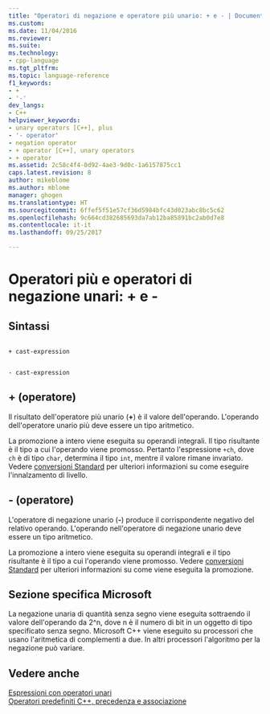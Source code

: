 ```yaml
---
title: "Operatori di negazione e operatore più unario: + e - | Documenti Microsoft"
ms.custom: 
ms.date: 11/04/2016
ms.reviewer: 
ms.suite: 
ms.technology:
- cpp-language
ms.tgt_pltfrm: 
ms.topic: language-reference
f1_keywords:
- +
- '-'
dev_langs:
- C++
helpviewer_keywords:
- unary operators [C++], plus
- '- operator'
- negation operator
- + operator [C++], unary operators
- + operator
ms.assetid: 2c58c4f4-0d92-4ae3-9d0c-1a6157875cc1
caps.latest.revision: 8
author: mikeblome
ms.author: mblome
manager: ghogen
ms.translationtype: HT
ms.sourcegitcommit: 6ffef5f51e57cf36d5984bfc43d023abc8bc5c62
ms.openlocfilehash: 9c664cd382685693da7ab12ba85891bc2ab0d7e8
ms.contentlocale: it-it
ms.lasthandoff: 09/25/2017

---
```

# <a name="unary-plus-and-negation-operators--and--"></a>Operatori più e operatori di negazione unari: + e -
## <a name="syntax"></a>Sintassi  
  
```  
  
+ cast-expression  
```  
  
```  
  
- cast-expression  
```  
  
## <a name="-operator"></a>+ (operatore)  
 Il risultato dell'operatore più unario (**+**) è il valore dell'operando. L'operando dell'operatore unario più deve essere un tipo aritmetico.  
  
 La promozione a intero viene eseguita su operandi integrali. Il tipo risultante è il tipo a cui l'operando viene promosso. Pertanto l'espressione `+ch`, dove `ch` è di tipo `char`, determina il tipo `int`, mentre il valore rimane invariato. Vedere [conversioni Standard](standard-conversions.md) per ulteriori informazioni su come eseguire l'innalzamento di livello.  
  
## <a name="--operator"></a>- (operatore)  
 L'operatore di negazione unario (**-**) produce il corrispondente negativo del relativo operando. L'operando nell'operatore di negazione unario deve essere un tipo aritmetico.  
  
 La promozione a intero viene eseguita su operandi integrali e il tipo risultante è il tipo a cui l'operando viene promosso. Vedere [conversioni Standard](standard-conversions.md) per ulteriori informazioni su come viene eseguita la promozione.  
  
## <a name="microsoft-specific"></a>Sezione specifica Microsoft  
 La negazione unaria di quantità senza segno viene eseguita sottraendo il valore dell'operando da 2^n, dove n è il numero di bit in un oggetto di tipo specificato senza segno. Microsoft C++ viene eseguito su processori che usano l'aritmetica di complementi a due. In altri processori l'algoritmo per la negazione può variare.  
  
## <a name="see-also"></a>Vedere anche  
 [Espressioni con operatori unari](../cpp/expressions-with-unary-operators.md)   
 [Operatori predefiniti C++, precedenza e associazione](../cpp/cpp-built-in-operators-precedence-and-associativity.md)
